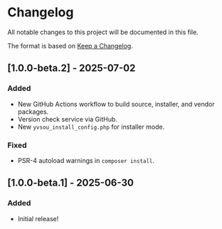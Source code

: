 # Changelog

All notable changes to this project will be documented in this file.

The format is based on [Keep a Changelog](https://keepachangelog.com/en/1.0.0/).

## [1.0.0-beta.2] - 2025-07-02
### Added
- New GitHub Actions workflow to build source, installer, and vendor packages.
- Version check service via GitHub.
- New `yvsou_install_config.php` for installer mode.

### Fixed
- PSR-4 autoload warnings in `composer install`.

## [1.0.0-beta.1] - 2025-06-30
### Added
- Initial release!
